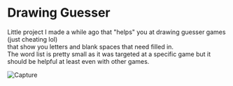 # Drawing Guesser

Little project I made a while ago that "helps" you at drawing guesser games (just cheating lol)\
that show you letters and blank spaces that need filled in.\
The word list is pretty small as it was targeted at a specific game but it should be helpful at least 
even with other games.

![Capture](https://github.com/Hamilt79/Drawing-Guesser/assets/145792745/de9721a6-a9a1-4e5f-96aa-b37e60b1a1e3)
